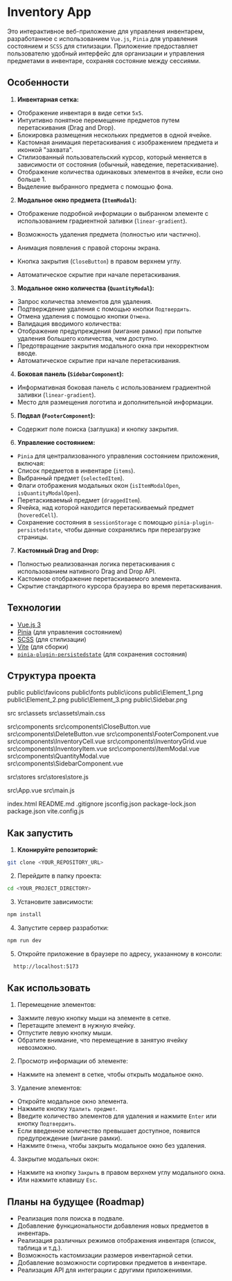 # Inventory App

Это интерактивное веб-приложение для управления инвентарем, разработанное с использованием `Vue.js`, `Pinia` для управления состоянием и `SCSS` для стилизации. Приложение предоставляет пользователю удобный интерфейс для организации и управления предметами в инвентаре, сохраняя состояние между сессиями.

## Особенности

1.  **Инвентарная сетка:**

- Отображение инвентаря в виде сетки `5x5`.
- Интуитивно понятное перемещение предметов путем перетаскивания (Drag and Drop).
- Блокировка размещения нескольких предметов в одной ячейке.
- Кастомная анимация перетаскивания с изображением предмета и иконкой "захвата".
- Стилизованный пользовательский курсор, который меняется в зависимости от состояния (обычный, наведение, перетаскивание).
- Отображение количества одинаковых элементов в ячейке, если оно больше 1.
- Выделение выбранного предмета с помощью фона.

2.  **Модальное окно предмета (`ItemModal`):**

- Отображение подробной информации о выбранном элементе с использованием градиентной заливки (`linear-gradient`).
- Возможность удаления предмета (полностью или частично).
- Анимация появления с правой стороны экрана.
- Кнопка закрытия (`CloseButton`) в правом верхнем углу.

- Автоматическое скрытие при начале перетаскивания.

3.  **Модальное окно количества (`QuantityModal`):**

- Запрос количества элементов для удаления.
- Подтверждение удаления с помощью кнопки `Подтвердить`.
- Отмена удаления с помощью кнопки `Отмена`.
- Валидация вводимого количества:
- Отображение предупреждения (мигание рамки) при попытке удаления большего количества, чем доступно.
- Предотвращение закрытия модального окна при некорректном вводе.
- Автоматическое скрытие при начале перетаскивания.

4.  **Боковая панель (`SidebarComponent`):**

- Информативная боковая панель с использованием градиентной заливки (`linear-gradient`).
- Место для размещения логотипа и дополнительной информации.

5.  **Подвал (`FooterComponent`):**

- Содержит поле поиска (заглушка) и кнопку закрытия.

6.  **Управление состоянием:**

- `Pinia` для централизованного управления состоянием приложения, включая:
- Список предметов в инвентаре (`items`).
- Выбранный предмет (`selectedItem`).
- Флаги отображения модальных окон (`isItemModalOpen`, `isQuantityModalOpen`).
- Перетаскиваемый предмет (`draggedItem`).
- Ячейка, над которой находится перетаскиваемый предмет (`hoveredCell`).
- Сохранение состояния в `sessionStorage` с помощью `pinia-plugin-persistedstate`, чтобы данные сохранялись при перезагрузке страницы.

7.  **Кастомный Drag and Drop:**

- Полностью реализованная логика перетаскивания с использованием нативного Drag and Drop API.
- Кастомное отображение перетаскиваемого элемента.
- Скрытие стандартного курсора браузера во время перетаскивания.

## Технологии

- [Vue.js 3](https://vuejs.org/)
- [Pinia](https://pinia.vuejs.org/) (для управления состоянием)
- [SCSS](https://sass-lang.com/) (для стилизации)
- [Vite](https://vitejs.dev/) (для сборки)
- [`pinia-plugin-persistedstate`](https://github.com/prazdevs/pinia-plugin-persistedstate) (для сохранения состояния)

## Структура проекта

public
public\favicons
public\fonts
public\icons
public\Element_1.png
public\Element_2.png
public\Element_3.png
public\Sidebar.png

src
src\assets
src\assets\main.css

src\components
src\components\CloseButton.vue
src\components\DeleteButton.vue
src\components\FooterComponent.vue
src\components\InventoryCell.vue
src\components\InventoryGrid.vue
src\components\InventoryItem.vue
src\components\ItemModal.vue
src\components\QuantityModal.vue
src\components\SidebarComponent.vue

src\stores
src\stores\store.js

src\App.vue
src\main.js

index.html
README.md
.gitignore
jsconfig.json
package-lock.json
package.json
vite.config.js

## Как запустить

1.  **Клонируйте репозиторий:**

```bash
git clone <YOUR_REPOSITORY_URL>
```

2. Перейдите в папку проекта:

```bash
cd <YOUR_PROJECT_DIRECTORY>
```

3. Установите зависимости:

```bash
npm install
```

4. Запустите сервер разработки:

```bash
npm run dev
```

5. Откройте приложение в браузере по адресу, указанному в консоли:

```bash
  http://localhost:5173
```

## Как использовать

1. Перемещение элементов:

- Зажмите левую кнопку мыши на элементе в сетке.
- Перетащите элемент в нужную ячейку.
- Отпустите левую кнопку мыши.
- Обратите внимание, что перемещение в занятую ячейку невозможно.

2. Просмотр информации об элементе:

- Нажмите на элемент в сетке, чтобы открыть модальное окно.

3. Удаление элементов:

- Откройте модальное окно элемента.
- Нажмите кнопку `Удалить предмет`.
- Введите количество элементов для удаления и нажмите `Enter` или кнопку `Подтвердить`.
- Если введенное количество превышает доступное, появится предупреждение (мигание рамки).
- Нажмите `Отмена`, чтобы закрыть модальное окно без удаления.

4. Закрытие модальных окон:

- Нажмите на кнопку `Закрыть` в правом верхнем углу модального окна.
- Или нажмите клавишу `Esc`.

## Планы на будущее (Roadmap)

- Реализация поля поиска в подвале.
- Добавление функциональности добавления новых предметов в инвентарь.
- Реализация различных режимов отображения инвентаря (список, таблица и т.д.).
- Возможность кастомизации размеров инвентарной сетки.
- Добавление возможности сортировки предметов в инвентаре.
- Реализация API для интеграции с другими приложениями.
